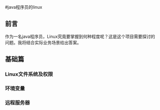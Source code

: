 #java程序员的linux

## 前言

 作为一名java程序员，Linux究竟要掌握到何种程度呢？这是这个项目需要探讨的问题。我将结合实际业务场景给出答案。
 
## 基础篇

### Linux文件系统及权限

### 环境变量

### 远程服务器